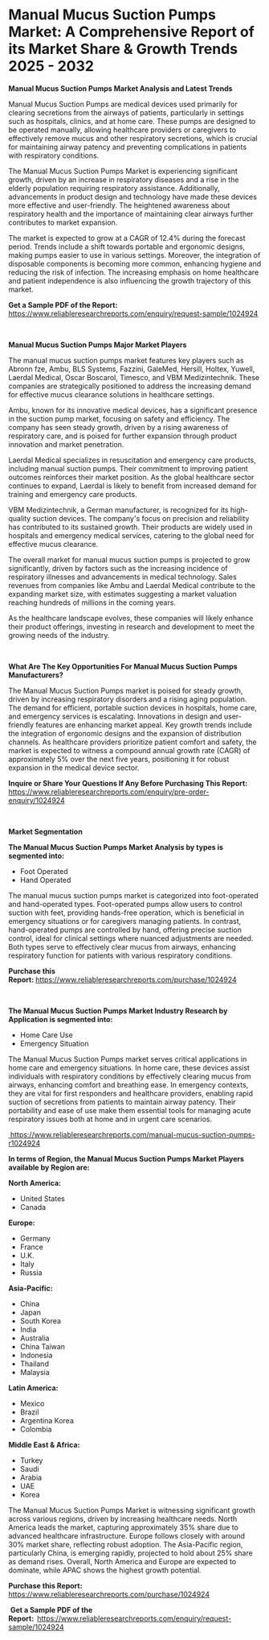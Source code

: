 <p><h1>Manual Mucus Suction Pumps Market: A Comprehensive Report of its Market Share & Growth Trends 2025 - 2032</h1></p><p><strong>Manual Mucus Suction Pumps Market Analysis and Latest Trends</strong></p>
<p><p>Manual Mucus Suction Pumps are medical devices used primarily for clearing secretions from the airways of patients, particularly in settings such as hospitals, clinics, and at home care. These pumps are designed to be operated manually, allowing healthcare providers or caregivers to effectively remove mucus and other respiratory secretions, which is crucial for maintaining airway patency and preventing complications in patients with respiratory conditions.</p><p>The Manual Mucus Suction Pumps Market is experiencing significant growth, driven by an increase in respiratory diseases and a rise in the elderly population requiring respiratory assistance. Additionally, advancements in product design and technology have made these devices more effective and user-friendly. The heightened awareness about respiratory health and the importance of maintaining clear airways further contributes to market expansion.</p><p>The market is expected to grow at a CAGR of 12.4% during the forecast period. Trends include a shift towards portable and ergonomic designs, making pumps easier to use in various settings. Moreover, the integration of disposable components is becoming more common, enhancing hygiene and reducing the risk of infection. The increasing emphasis on home healthcare and patient independence is also influencing the growth trajectory of this market.</p></p>
<p><strong>Get a Sample PDF of the Report:&nbsp;</strong> <a href="https://www.reliableresearchreports.com/enquiry/request-sample/1024924?utm_campaign=2295&utm_medium=2&utm_source=Github&utm_content=ia&utm_term=18042025&utm_id=manual-mucus-suction-pumps">https://www.reliableresearchreports.com/enquiry/request-sample/1024924</a></p>
<p>&nbsp;</p>
<p><strong>Manual Mucus Suction Pumps Major Market Players</strong></p>
<p><p>The manual mucus suction pumps market features key players such as Abronn fze, Ambu, BLS Systems, Fazzini, GaleMed, Hersill, Holtex, Yuwell, Laerdal Medical, Oscar Boscarol, Timesco, and VBM Medizintechnik. These companies are strategically positioned to address the increasing demand for effective mucus clearance solutions in healthcare settings.</p><p>Ambu, known for its innovative medical devices, has a significant presence in the suction pump market, focusing on safety and efficiency. The company has seen steady growth, driven by a rising awareness of respiratory care, and is poised for further expansion through product innovation and market penetration.</p><p>Laerdal Medical specializes in resuscitation and emergency care products, including manual suction pumps. Their commitment to improving patient outcomes reinforces their market position. As the global healthcare sector continues to expand, Laerdal is likely to benefit from increased demand for training and emergency care products.</p><p>VBM Medizintechnik, a German manufacturer, is recognized for its high-quality suction devices. The company's focus on precision and reliability has contributed to its sustained growth. Their products are widely used in hospitals and emergency medical services, catering to the global need for effective mucus clearance.</p><p>The overall market for manual mucus suction pumps is projected to grow significantly, driven by factors such as the increasing incidence of respiratory illnesses and advancements in medical technology. Sales revenues from companies like Ambu and Laerdal Medical contribute to the expanding market size, with estimates suggesting a market valuation reaching hundreds of millions in the coming years.</p><p>As the healthcare landscape evolves, these companies will likely enhance their product offerings, investing in research and development to meet the growing needs of the industry.</p></p>
<p>&nbsp;</p>
<p><strong>What Are The Key Opportunities For Manual Mucus Suction Pumps Manufacturers?</strong></p>
<p><p>The Manual Mucus Suction Pumps market is poised for steady growth, driven by increasing respiratory disorders and a rising aging population. The demand for efficient, portable suction devices in hospitals, home care, and emergency services is escalating. Innovations in design and user-friendly features are enhancing market appeal. Key growth trends include the integration of ergonomic designs and the expansion of distribution channels. As healthcare providers prioritize patient comfort and safety, the market is expected to witness a compound annual growth rate (CAGR) of approximately 5% over the next five years, positioning it for robust expansion in the medical device sector.</p></p>
<p><strong>Inquire or Share Your Questions If Any Before Purchasing This Report:</strong> <a href="https://www.reliableresearchreports.com/enquiry/pre-order-enquiry/1024924?utm_campaign=2295&utm_medium=2&utm_source=Github&utm_content=ia&utm_term=18042025&utm_id=manual-mucus-suction-pumps">https://www.reliableresearchreports.com/enquiry/pre-order-enquiry/1024924</a></p>
<p>&nbsp;</p>
<p><strong>Market Segmentation</strong></p>
<p><strong>The Manual Mucus Suction Pumps Market Analysis by types is segmented into:</strong></p>
<p><ul><li>Foot Operated</li><li>Hand Operated</li></ul></p>
<p><p>The manual mucus suction pumps market is categorized into foot-operated and hand-operated types. Foot-operated pumps allow users to control suction with feet, providing hands-free operation, which is beneficial in emergency situations or for caregivers managing patients. In contrast, hand-operated pumps are controlled by hand, offering precise suction control, ideal for clinical settings where nuanced adjustments are needed. Both types serve to effectively clear mucus from airways, enhancing respiratory function for patients with various respiratory conditions.</p></p>
<p><strong>Purchase this Report:&nbsp;</strong><a href="https://www.reliableresearchreports.com/purchase/1024924?utm_campaign=2295&utm_medium=2&utm_source=Github&utm_content=ia&utm_term=18042025&utm_id=manual-mucus-suction-pumps">https://www.reliableresearchreports.com/purchase/1024924</a></p>
<p>&nbsp;</p>
<p><strong>The Manual Mucus Suction Pumps Market Industry Research by Application is segmented into:</strong></p>
<p><ul><li>Home Care Use</li><li>Emergency Situation</li></ul></p>
<p><p>The Manual Mucus Suction Pumps market serves critical applications in home care and emergency situations. In home care, these devices assist individuals with respiratory conditions by effectively clearing mucus from airways, enhancing comfort and breathing ease. In emergency contexts, they are vital for first responders and healthcare providers, enabling rapid suction of secretions from patients to maintain airway patency. Their portability and ease of use make them essential tools for managing acute respiratory issues both at home and in urgent care scenarios.</p></p>
<p><a href="https://www.reliableresearchreports.com/manual-mucus-suction-pumps-r1024924?utm_campaign=2295&utm_medium=2&utm_source=Github&utm_content=ia&utm_term=18042025&utm_id=manual-mucus-suction-pumps">&nbsp;https://www.reliableresearchreports.com/manual-mucus-suction-pumps-r1024924</a></p>
<p><strong>In terms of Region, the Manual Mucus Suction Pumps Market Players available by Region are:</strong></p>
<p>
    <p> <strong> North America: </strong>
        <ul>
            <li>United States</li>
            <li>Canada</li>
        </ul>
        </p> 
    <p> <strong> Europe: </strong>
        <ul>
            <li>Germany</li>
            <li>France</li>
            <li>U.K.</li>
            <li>Italy</li>
            <li>Russia</li>
        </ul>
        </p> 
    <p> <strong> Asia-Pacific: </strong>
        <ul>
            <li>China</li>
            <li>Japan</li>
            <li>South Korea</li>
            <li>India</li>
            <li>Australia</li>
            <li>China Taiwan</li>
            <li>Indonesia</li>
            <li>Thailand</li>
            <li>Malaysia</li>
        </ul>
        </p> 
    <p> <strong> Latin America: </strong>
        <ul>
            <li>Mexico</li>
            <li>Brazil</li>
            <li>Argentina Korea</li>
            <li>Colombia</li>
        </ul>
        </p> 
    <p> <strong> Middle East & Africa: </strong>
        <ul>
            <li>Turkey</li>
            <li>Saudi</li>
            <li>Arabia</li>
            <li>UAE</li>
            <li>Korea</li>
        </ul>
    </p>
    </p>
<p><p>The Manual Mucus Suction Pumps Market is witnessing significant growth across various regions, driven by increasing healthcare needs. North America leads the market, capturing approximately 35% share due to advanced healthcare infrastructure. Europe follows closely with around 30% market share, reflecting robust adoption. The Asia-Pacific region, particularly China, is emerging rapidly, projected to hold about 25% share as demand rises. Overall, North America and Europe are expected to dominate, while APAC shows the highest growth potential.</p></p>
<p><strong>Purchase this Report: </strong><a href="https://www.reliableresearchreports.com/purchase/1024924?utm_campaign=2295&utm_medium=2&utm_source=Github&utm_content=ia&utm_term=18042025&utm_id=manual-mucus-suction-pumps">https://www.reliableresearchreports.com/purchase/1024924</a></p>
<p>&nbsp;<strong>Get a Sample PDF of the Report:&nbsp;&nbsp;</strong><a href="https://www.reliableresearchreports.com/enquiry/request-sample/1024924?utm_campaign=2295&utm_medium=2&utm_source=Github&utm_content=ia&utm_term=18042025&utm_id=manual-mucus-suction-pumps">https://www.reliableresearchreports.com/enquiry/request-sample/1024924</a></p>
<p><strong></strong></p>
<p><p></p><p></p><p></p></p>